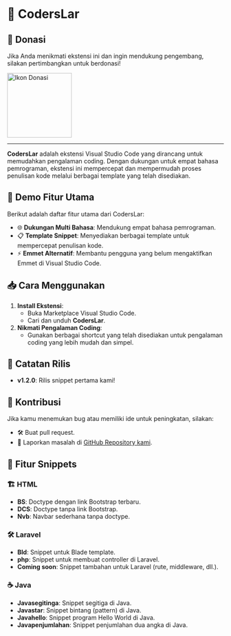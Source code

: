 # 🌟 CodersLar

## 💖 Donasi

Jika Anda menikmati ekstensi ini dan ingin mendukung pengembang, silakan pertimbangkan untuk berdonasi! 



<a href="https://saweria.co/C02V">
    <img src="https://www.buymeacoffee.com/assets/img/custom_images/orange_img.png" alt="Ikon Donasi" width="150" />
</a>

---

**CodersLar** adalah ekstensi Visual Studio Code yang dirancang untuk memudahkan pengalaman coding. Dengan dukungan untuk empat bahasa pemrograman, ekstensi ini mempercepat dan mempermudah proses penulisan kode melalui berbagai template yang telah disediakan.

## 🚀 Demo Fitur Utama

Berikut adalah daftar fitur utama dari CodersLar:
- 🌐 **Dukungan Multi Bahasa**: Mendukung empat bahasa pemrograman.
- 📋 **Template Snippet**: Menyediakan berbagai template untuk mempercepat penulisan kode.
- ⚡ **Emmet Alternatif**: Membantu pengguna yang belum mengaktifkan Emmet di Visual Studio Code.

## 📥 Cara Menggunakan

1. **Install Ekstensi**: 
   - Buka Marketplace Visual Studio Code.
   - Cari dan unduh **CodersLar**.
2. **Nikmati Pengalaman Coding**: 
   - Gunakan berbagai shortcut yang telah disediakan untuk pengalaman coding yang lebih mudah dan simpel.

## 📅 Catatan Rilis

- **v1.2.0**: Rilis snippet pertama kami!

## 🤝 Kontribusi

Jika kamu menemukan bug atau memiliki ide untuk peningkatan, silakan:
- 🛠️ Buat pull request.
- 🐞 Laporkan masalah di [GitHub Repository kami](#).

## 📂 Fitur Snippets

### 🏗️ HTML
- **BS**: Doctype dengan link Bootstrap terbaru.
- **DCS**: Doctype tanpa link Bootstrap.
- **Nvb**: Navbar sederhana tanpa doctype.

### 🛠️ Laravel
- **Bld**: Snippet untuk Blade template.
- **php**: Snippet untuk membuat controller di Laravel.
- **Coming soon**: Snippet tambahan untuk Laravel (rute, middleware, dll.).

### ☕ Java
- **Javasegitinga**: Snippet segitiga di Java.
- **Javastar**: Snippet bintang (pattern) di Java.
- **Javahello**: Snippet program Hello World di Java.
- **Javapenjumlahan**: Snippet penjumlahan dua angka di Java.
